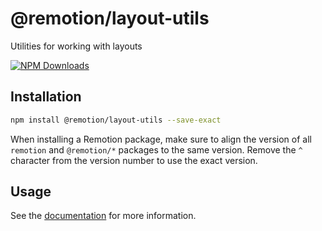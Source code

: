 # @remotion/layout-utils
 
Utilities for working with layouts
 
[![NPM Downloads](https://img.shields.io/npm/dm/@remotion/layout-utils.svg?style=flat&color=black&label=Downloads)](https://npmcharts.com/compare/@remotion/layout-utils?minimal=true)
 
## Installation
 
```bash
npm install @remotion/layout-utils --save-exact
```
 
When installing a Remotion package, make sure to align the version of all `remotion` and `@remotion/*` packages to the same version.
Remove the `^` character from the version number to use the exact version.
 
## Usage
 
See the [documentation](https://www.remotion.dev/docs/layout-utils) for more information.
